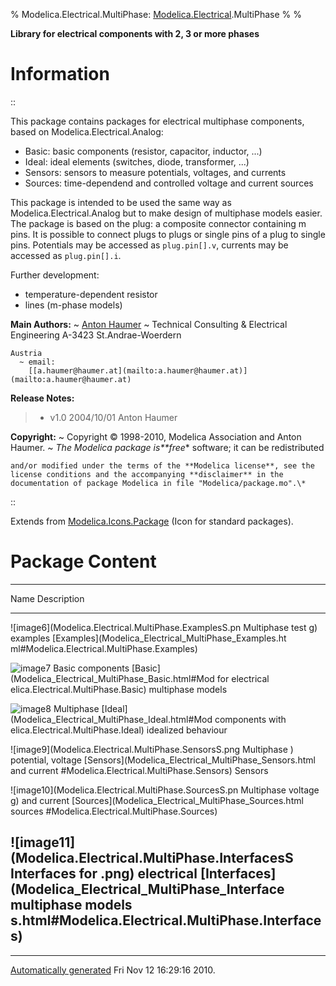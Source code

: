 % Modelica.Electrical.MultiPhase:
  [Modelica.Electrical](Modelica_Electrical.html#Modelica.Electrical).MultiPhase
% 
% 

**Library for electrical components with 2, 3 or more phases**

Information
===========

::

This package contains packages for electrical multiphase components,
based on Modelica.Electrical.Analog:

-   Basic: basic components (resistor, capacitor, inductor, ...)
-   Ideal: ideal elements (switches, diode, transformer, ...)
-   Sensors: sensors to measure potentials, voltages, and currents
-   Sources: time-dependend and controlled voltage and current sources

This package is intended to be used the same way as
Modelica.Electrical.Analog but to make design of multiphase models
easier. The package is based on the plug: a composite connector
containing m pins. It is possible to connect plugs to plugs or single
pins of a plug to single pins. Potentials may be accessed as
`plug.pin[].v`, currents may be accessed as `plug.pin[].i`.

Further development:

-   temperature-dependent resistor
-   lines (m-phase models)

**Main Authors:**
  ~ [Anton Haumer](http://www.haumer.at/)
      ~ Technical Consulting & Electrical Engineering A-3423
        St.Andrae-Woerdern

    Austria
      ~ email:
        [[a.haumer@haumer.at](mailto:a.haumer@haumer.at)](mailto:a.haumer@haumer.at)

**Release Notes:**

> -   v1.0 2004/10/01 Anton Haumer

**Copyright:**
  ~ Copyright © 1998-2010, Modelica Association and Anton Haumer.
      ~ *The Modelica package is**free*\* software; it can be
        redistributed

    and/or modified under the terms of the **Modelica license**, see the
    license conditions and the accompanying **disclaimer** in the
    documentation of package Modelica in file "Modelica/package.mo".\*

::

Extends from
[Modelica.Icons.Package](Modelica_Icons_Package.html#Modelica.Icons.Package)
(Icon for standard packages).

Package Content
===============

  ------------------------------------------------------------------------
  Name                                                  Description
  ----------------------------------------------------- ------------------
  ![image6](Modelica.Electrical.MultiPhase.ExamplesS.pn Multiphase test
  g)                                                    examples
  [Examples](Modelica_Electrical_MultiPhase_Examples.ht 
  ml#Modelica.Electrical.MultiPhase.Examples)           

  ![image7](Modelica.Electrical.MultiPhase.BasicS.png)  Basic components
  [Basic](Modelica_Electrical_MultiPhase_Basic.html#Mod for electrical
  elica.Electrical.MultiPhase.Basic)                    multiphase models

  ![image8](Modelica.Electrical.MultiPhase.IdealS.png)  Multiphase
  [Ideal](Modelica_Electrical_MultiPhase_Ideal.html#Mod components with
  elica.Electrical.MultiPhase.Ideal)                    idealized
                                                        behaviour

  ![image9](Modelica.Electrical.MultiPhase.SensorsS.png Multiphase
  )                                                     potential, voltage
  [Sensors](Modelica_Electrical_MultiPhase_Sensors.html and current
  #Modelica.Electrical.MultiPhase.Sensors)              Sensors

  ![image10](Modelica.Electrical.MultiPhase.SourcesS.pn Multiphase voltage
  g)                                                    and current
  [Sources](Modelica_Electrical_MultiPhase_Sources.html sources
  #Modelica.Electrical.MultiPhase.Sources)              

  ![image11](Modelica.Electrical.MultiPhase.InterfacesS Interfaces for
  .png)                                                 electrical
  [Interfaces](Modelica_Electrical_MultiPhase_Interface multiphase models
  s.html#Modelica.Electrical.MultiPhase.Interfaces)     
  ------------------------------------------------------------------------

* * * * *

[Automatically generated](http://www.3ds.com/) Fri Nov 12 16:29:16 2010.
